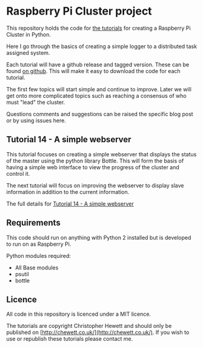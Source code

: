 Raspberry Pi Cluster project
============================

This repository holds the code for [the tutorials](https://chewett.co.uk/blog/category/raspberry-pi-cluster/) for creating a Raspberry Pi Cluster in Python.

Here I go through the basics of creating a simple logger to a distributed task assigned system.

Each tutorial will have a github release and tagged version. These can be found
[on github](https://github.com/chewett/RaspberryPiCluster/releases).
This will make it easy to download the code for each tutorial.

The first few topics will start simple and continue to improve.
Later we will get onto more complicated topics such as reaching a consensus of who must "lead" the cluster.

Questions comments and suggestions can be raised the specific blog post or by using issues here.

## Tutorial 14 - A simple webserver

This tutorial focuses on creating a simple webserver that displays
the status of the master using the python library Bottle.
This will form the basis of having a simple web interface to view
the progress of the cluster and control it.

The next tutorial will focus on improving the webserver to display
slave information in addition to the current information.

The full details for
[Tutorial 14 - A simple webserver](
https://chewett.co.uk/blog/2127/raspberry-pi-cluster-node-14-a-simple-webserver/
)

## Requirements

This code should run on anything with Python 2 installed but is developed
to run on as Raspberry Pi.

Python modules required:
* All Base modules
* psutil
* bottle

## Licence

All code in this repository is licenced under a MIT licence.

The tutorials are copyright Christopher Hewett and should only be 
published on [http://chewett.co.uk/](http://chewett.co.uk/).
If you wish to use or republish these tutorials please contact me.

